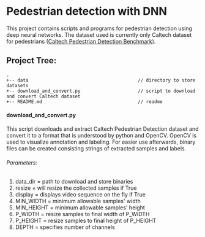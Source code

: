 # Pedestrian detection with DNN
This project contains scripts and programs for pedestrian detection using deep neural networks. The dataset used is currently only Caltech dataset for pedestrians ([Caltech Pedestrian Detection Benchmark](http://www.vision.caltech.edu/Image_Datasets/CaltechPedestrians/)).

## Project Tree:
```
.
+-- data                                        // directory to store datasets
+-- download_and_convert.py                     // script to download and convert Caltech dataset
+-- README.md                                   // readme
```

#### download_and_convert.py
This script downloads and extract Caltech Pedestrian Detection dataset and convert it to a format that is understood by python and OpenCV. OpenCV is used to visualize annotation and labeling.
For easier use afterwards, binary files can be created consisting strings of extracted samples and labels.
###### Parameters: 
1. data_dir   = path to download and store binaries
2. resize     = will resize the collected samples if True
3. display    = displays video sequence on the fly if True
4. MIN_WIDTH  = minimum allowable samples' width
5. MIN_HEIGHT = minimum allowable samples' height
6. P_WIDTH    = resize samples to final width of P_WIDTH
7. P_HEIGHT   = resize samples to final height of P_HEIGHT
8. DEPTH      = specifies number of channels
 
